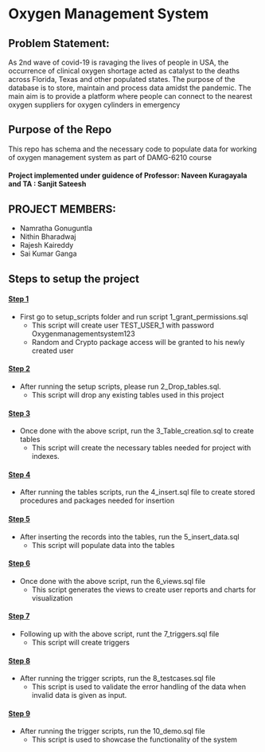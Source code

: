 # Oxygen Management System

## Problem Statement:
As 2nd wave of covid-19 is ravaging the lives of people in USA, the occurrence of clinical oxygen
shortage acted as catalyst to the deaths across Florida, Texas and other populated states. The
purpose of the database is to store, maintain and process data amidst the pandemic. The main
aim is to provide a platform where people can connect to the nearest oxygen suppliers for oxygen
cylinders in emergency

 
##  Purpose of the Repo
This repo has schema and the necessary code to populate data for working of oxygen management system as part of DAMG-6210 course

#### Project implemented under guidence of Professor: Naveen Kuragayala and TA : Sanjit Sateesh


## PROJECT MEMBERS:
- Namratha Gonuguntla
- Nithin Bharadwaj
- Rajesh Kaireddy
- Sai Kumar Ganga

## Steps to setup the project

#### <ins>Step 1</ins> 
- First go to setup_scripts folder and run script 1_grant_permissions.sql
    - This script will create user TEST_USER_1 with password Oxygenmanagementsystem123
    - Random and Crypto package access will be granted to his newly created user

#### <ins>Step 2</ins> 
- After running the setup scripts, please run 2_Drop_tables.sql.
    - This script will drop any existing tables used in this project
#### <ins>Step 3</ins>         
- Once done with the above script, run the 3_Table_creation.sql to create tables
    - This script will create the necessary tables needed for project with indexes.
#### <ins>Step 4</ins>     
- After running the tables scripts, run the 4_insert.sql file to create stored procedures and packages needed for insertion 

#### <ins>Step 5</ins>      
- After inserting the records into the tables, run the 5_insert_data.sql
    - This script will populate data into the tables 
#### <ins>Step 6</ins>
- Once done with the above script, run the 6_views.sql file  
    - This script generates the views to create user reports and charts for visualization
#### <ins>Step 7</ins> 
- Following up with the above script, runt the 7_triggers.sql file
    - This script will create triggers
#### <ins>Step 8</ins> 
- After running the trigger scripts, run the 8_testcases.sql file 
    - This script is used to validate the error handling of the data when invalid data is given as input.
#### <ins>Step 9</ins> 
- After running the trigger scripts, run the 10_demo.sql file 
    - This script is used to showcase the functionality of the system
    